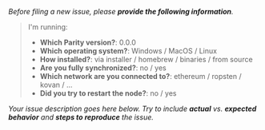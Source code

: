 _Before filing a new issue, please **provide the following information**._

> I'm running:
>
> - **Which Parity version?**: 0.0.0
> - **Which operating system?**: Windows / MacOS / Linux
> - **How installed?**: via installer / homebrew / binaries / from source
> - **Are you fully synchronized?**: no / yes
> - **Which network are you connected to?**: ethereum / ropsten / kovan / ...
> - **Did you try to restart the node?**: no / yes

_Your issue description goes here below. Try to include **actual** vs. **expected behavior** and **steps to reproduce** the issue._

